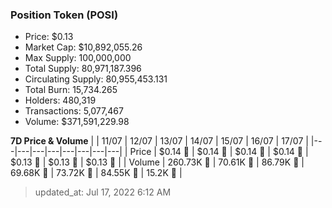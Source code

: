 
  ### Position Token (POSI)
  - Price: $0.13
  - Market Cap: $10,892,055.26
  - Max Supply: 100,000,000
  - Total Supply: 80,971,187.396
  - Circulating Supply: 80,955,453.131
  - Total Burn: 15,734.265
  - Holders: 480,319
  - Transactions: 5,077,467
  - Volume: $371,591,229.98

  **7D Price & Volume**
  | | 11&#x2F;07 | 12&#x2F;07 | 13&#x2F;07 | 14&#x2F;07 | 15&#x2F;07 | 16&#x2F;07 | 17&#x2F;07 |
  |---|---|---|---|---|---|---|---|
  | Price | $0.14 🚀 | $0.14 🔻 | $0.14 🔻 | $0.14 🚀 | $0.13 🔻 | $0.13 🚀 | $0.13 🚀 |
  | Volume | 260.73K 🚀 | 70.61K 🔻 | 86.79K 🚀 | 69.68K 🔻 | 73.72K 🚀 | 84.55K 🚀 | 15.2K 🔻 |

  > updated_at: Jul 17, 2022 6:12 AM
